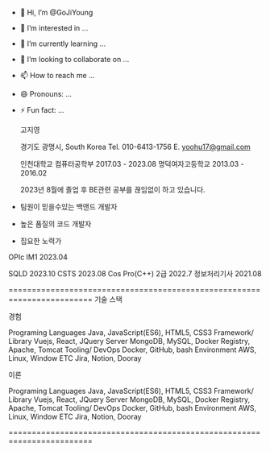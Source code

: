 - 👋 Hi, I’m @GoJiYoung
- 👀 I’m interested in ...
- 🌱 I’m currently learning ...
- 💞️ I’m looking to collaborate on ...
- 📫 How to reach me ...
- 😄 Pronouns: ...
- ⚡ Fun fact: ...

  고지영

  경기도 광명시, South Korea
  Tel. 010-6413-1756
  E. yoohu17@gmail.com

  인천대학교 컴퓨터공학부 2017.03 - 2023.08
  명덕여자고등학교 2013.03 - 2016.02

  
  2023년 8월에 졸업 후 BE관련 공부를 끊임없이 하고 있습니다.
  
- 팀원이 믿을수있는 백앤드 개발자
- 높은 품질의 코드 개발자
- 집요한 노력가

OPIc IM1 2023.04

SQLD 2023.10
CSTS 2023.08
Cos Pro(C++) 2급 2022.7
정보처리기사 2021.08


========================================================================
기술 스택

경험

Programing Languages    Java, JavaScript(ES6), HTML5, CSS3
Framework/ Library      Vuejs, React, JQuery
Server                  MongoDB, MySQL, Docker Registry, Apache, Tomcat
Tooling/ DevOps         Docker, GitHub, bash
Environment             AWS, Linux, Window
ETC                     Jira, Notion, Dooray

이론

Programing Languages    Java, JavaScript(ES6), HTML5, CSS3
Framework/ Library      Vuejs, React, JQuery
Server                  MongoDB, MySQL, Docker Registry, Apache, Tomcat
Tooling/ DevOps         Docker, GitHub, bash
Environment             AWS, Linux, Window
ETC                     Jira, Notion, Dooray

========================================================================

<!---
GoJiYoung/GoJiYoung is a ✨ special ✨ repository because its `README.md` (this file) appears on your GitHub profile.
You can click the Preview link to take a look at your changes.
--->
